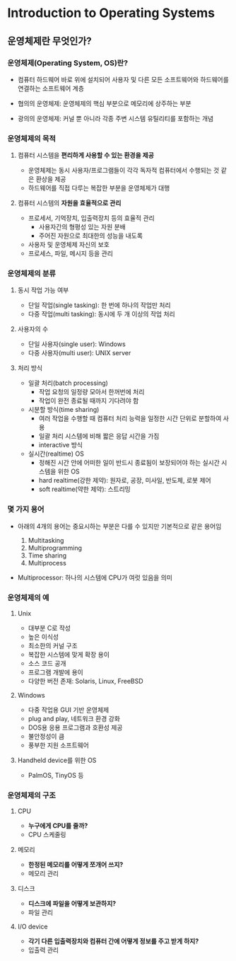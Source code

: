 # Introduction to Operating Systems

## 운영체제란 무엇인가?

### 운영체제(Operating System, OS)란?

* 컴퓨터 하드웨어 바로 위에 설치되어 사용자 및 다른 모든 소프트웨어와 하드웨어를 연결하는 소프트웨어 계층

* 협의의 운영체제: 운영체제의 핵심 부분으로 메모리에 상주하는 부분

* 광의의 운영체제: 커널 뿐 아니라 각종 주변 시스템 유틸리티를 포함하는 개념

### 운영체제의 목적

1. 컴퓨터 시스템을 **편리하게 사용할 수 있는 환경을 제공**
    * 운영체제는 동시 사용자/프로그램들이 각각 독자적 컴퓨터에서 수행되는 것 같은 환상을 제공
    * 하드웨어를 직접 다루는 복잡한 부분을 운영체제가 대행

2. 컴퓨터 시스템의 **자원을 효율적으로 관리**
    * 프로세서, 기억장치, 입출력장치 등의 효율적 관리
        * 사용자간의 형평성 있는 자원 분배
        * 주어진 자원으로 최대한의 성능을 내도록
    * 사용자 및 운영체제 자신의 보호
    * 프로세스, 파일, 메시지 등을 관리

### 운영체제의 분류

1. 동시 작업 가능 여부
    * 단일 작업(single tasking): 한 번에 하나의 작업만 처리
    * 다중 작업(multi tasking): 동시에 두 개 이상의 작업 처리

2. 사용자의 수
    * 단일 사용자(single user): Windows
    * 다중 사용자(multi user): UNIX server

3. 처리 방식
    * 일괄 처리(batch processing)
        * 작업 요청의 일정량 모아서 한꺼번에 처리
        * 작업이 완전 종료될 때까지 기다려야 함
    * 시분할 방식(time sharing)
        * 여러 작업을 수행할 때 컴퓨터 처리 능력을 일정한 시간 단위로 분할하여 사용
        * 일괄 처리 시스템에 비해 짧은 응답 시간을 가짐
        * interactive 방식
    * 실시간(realtime) OS
        * 정해진 시간 안에 어떠한 일이 반드시 종료됨이 보장되어야 하는 실시간 시스템을 위한 OS
        * hard realtime(강한 제약): 원자로, 공장, 미사일, 반도체, 로봇 제어
        * soft realtime(약한 제약): 스트리밍

### 몇 가지 용어

* 아래의 4개의 용어는 중요시하는 부분은 다를 수 있지만 기본적으로 같은 용어임
    1. Multitasking
    2. Multiprogramming
    3. Time sharing
    4. Multiprocess

* Multiprocessor: 하나의 시스템에 CPU가 여럿 있음을 의미

### 운영체제의 예

1. Unix
    * 대부분 C로 작성
    * 높은 이식성
    * 최소한의 커널 구조
    * 복잡한 시스템에 맞게 확장 용이
    * 소스 코드 공개
    * 프로그램 개발에 용이
    * 다양한 버전 존재: Solaris, Linux, FreeBSD

2. Windows
    * 다중 작업용 GUI 기반 운영체제
    * plug and play, 네트워크 환경 강화
    * DOS용 응용 프로그램과 호환성 제공
    * 불안정성이 큼
    * 풍부한 지원 소프트웨어

3. Handheld device를 위한 OS
    * PalmOS, TinyOS 등


### 운영체제의 구조

1. CPU
    * **누구에게 CPU를 줄까?**
    * CPU 스케줄링

2. 메모리
    * **한정된 메모리를 어떻게 쪼개어 쓰지?**
    * 메모리 관리

3. 디스크
    * **디스크에 파일을 어떻게 보관하지?**
    * 파일 관리

4. I/O device
    * **각기 다른 입출력장치와 컴퓨터 간에 어떻게 정보를 주고 받게 하지?**
    * 입출력 관리
